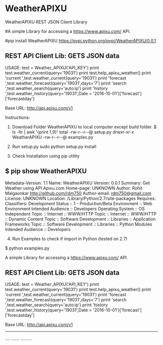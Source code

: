 # WeatherAPIXU
WeatherAPIXU REST JSON Client Library


#A simple Library for accessing a https://www.apixu.com/ API. 

#pip install WeatherAPIXU
https://pypi.python.org/pypi/WeatherAPIXU/0.0.1



REST API Client Lib: GETS JSON data
------------
USAGE:
test = Weather_APIXU('API_KEY')
print test.weather_current(query='19031')
print test.help_apixu_weather()
print 'current ',test.weather_current(query='19031')
print 'forecast ',test.weather_forecast(query='19031',days='7')
print 'search ',test.weather_search(query='auto:ip')
print 'history ',test.weather_history(query='19031',Date = '2016-10-01')['forecast']['forecastday']


Base URL: http://api.apixu.com/v1

Instructions:

1. Download Folder WeatherAPIXU to local computer except build folder.
$ ls -ltr | awk '{print $1,$9}'
total 
-rw-r--r--@ setup.py
drwxr-xr-x WeatherAPIXU
-rw-r--r--@ examples.py

2. Run setup.py
sudo python setup.py install

3. Check Installation using pip utility

$ pip show WeatherAPIXU
---
Metadata-Version: 1.1
Name: WeatherAPIXU
Version: 0.0.1
Summary: Get Weather using API Apixu.com
Home-page: UNKNOWN
Author: Rohit Malgaonkar http://github.com/rdm750
Author-email: rdm750@gmail.com
License: UNKNOWN
Location: /Library/Python/2.7/site-packages
Requires: 
Classifiers:
  Development Status :: 1 - Production/Beta
  Environment :: Web Environment
  Intended Audience :: Developers
  Operating System :: OS Independent
  Topic :: Internet :: WWW/HTTP
  Topic :: Internet :: WWW/HTTP :: Dynamic Content
  Topic :: Software Development :: Libraries :: Application Frameworks
  Topic :: Software Development :: Libraries :: Python Modules
  Intended Audience :: Developers

4. Run Examples to check if import in Python (tested on 2.7)

$ python examples.py

A simple Library for accessing a https://www.apixu.com/ API. 

REST API Client Lib: GETS JSON data
------------
USAGE:
test = Weather_APIXU('API_KEY')
print test.weather_current(query='19031')
print test.help_apixu_weather()
print 'current ',test.weather_current(query='19031')
print 'forecast ',test.weather_forecast(query='19031',days='7')
print 'search ',test.weather_search(query='auto:ip')
print 'history ',test.weather_history(query='19031',Date = '2016-10-01')['forecast']['forecastday']


Base URL: http://api.apixu.com/v1

-------------

....
.......
.........

